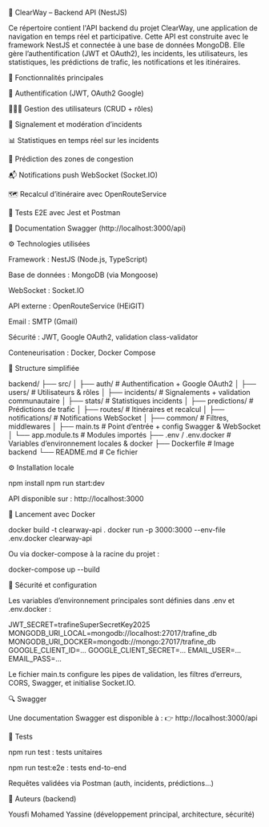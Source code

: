 🚀 ClearWay – Backend API (NestJS)

Ce répertoire contient l'API backend du projet ClearWay, une application de navigation en temps réel et participative. Cette API est construite avec le framework NestJS et connectée à une base de données MongoDB. Elle gère l’authentification (JWT et OAuth2), les incidents, les utilisateurs, les statistiques, les prédictions de trafic, les notifications et les itinéraires.

🧩 Fonctionnalités principales

🔐 Authentification (JWT, OAuth2 Google)

🧑‍🤝‍🧑 Gestion des utilisateurs (CRUD + rôles)

🚧 Signalement et modération d’incidents

📊 Statistiques en temps réel sur les incidents

📍 Prédiction des zones de congestion

📬 Notifications push WebSocket (Socket.IO)

🗺️ Recalcul d’itinéraire avec OpenRouteService

🧪 Tests E2E avec Jest et Postman

📄 Documentation Swagger (http://localhost:3000/api)

⚙️ Technologies utilisées

Framework : NestJS (Node.js, TypeScript)

Base de données : MongoDB (via Mongoose)

WebSocket : Socket.IO

API externe : OpenRouteService (HEiGIT)

Email : SMTP (Gmail)

Sécurité : JWT, Google OAuth2, validation class-validator

Conteneurisation : Docker, Docker Compose

📁 Structure simplifiée

backend/
├── src/
│   ├── auth/               # Authentification + Google OAuth2
│   ├── users/              # Utilisateurs & rôles
│   ├── incidents/          # Signalements + validation communautaire
│   ├── stats/              # Statistiques incidents
│   ├── predictions/        # Prédictions de trafic
│   ├── routes/             # Itinéraires et recalcul
│   ├── notifications/      # Notifications WebSocket
│   ├── common/             # Filtres, middlewares
│   ├── main.ts             # Point d’entrée + config Swagger & WebSocket
│   └── app.module.ts       # Modules importés
├── .env / .env.docker      # Variables d’environnement locales & docker
├── Dockerfile              # Image backend
└── README.md               # Ce fichier

⚙️ Installation locale

npm install
npm run start:dev

API disponible sur : http://localhost:3000

🐳 Lancement avec Docker

docker build -t clearway-api .
docker run -p 3000:3000 --env-file .env.docker clearway-api

Ou via docker-compose à la racine du projet :

docker-compose up --build

🔐 Sécurité et configuration

Les variables d’environnement principales sont définies dans .env et .env.docker :

JWT_SECRET=trafineSuperSecretKey2025
MONGODB_URI_LOCAL=mongodb://localhost:27017/trafine_db
MONGODB_URI_DOCKER=mongodb://mongo:27017/trafine_db
GOOGLE_CLIENT_ID=...
GOOGLE_CLIENT_SECRET=...
EMAIL_USER=...
EMAIL_PASS=...

Le fichier main.ts configure les pipes de validation, les filtres d’erreurs, CORS, Swagger, et initialise Socket.IO.

🔍 Swagger

Une documentation Swagger est disponible à :
👉 http://localhost:3000/api

🧪 Tests

npm run test : tests unitaires

npm run test:e2e : tests end-to-end

Requêtes validées via Postman (auth, incidents, prédictions...)

👤 Auteurs (backend)

Yousfi Mohamed Yassine (développement principal, architecture, sécurité)